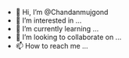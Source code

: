 - 👋 Hi, I’m @Chandanmujgond
- 👀 I’m interested in ...
- 🌱 I’m currently learning ...
- 💞️ I’m looking to collaborate on ...
- 📫 How to reach me ...

<!---
Chandanmujgond/Chandanmujgond is a ✨ special ✨ repository because its `README.md` (this file) appears on your GitHub profile.
You can click the Preview link to take a look at your changes.
--->
